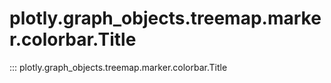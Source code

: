 # plotly.graph_objects.treemap.marker.colorbar.Title

::: plotly.graph_objects.treemap.marker.colorbar.Title
